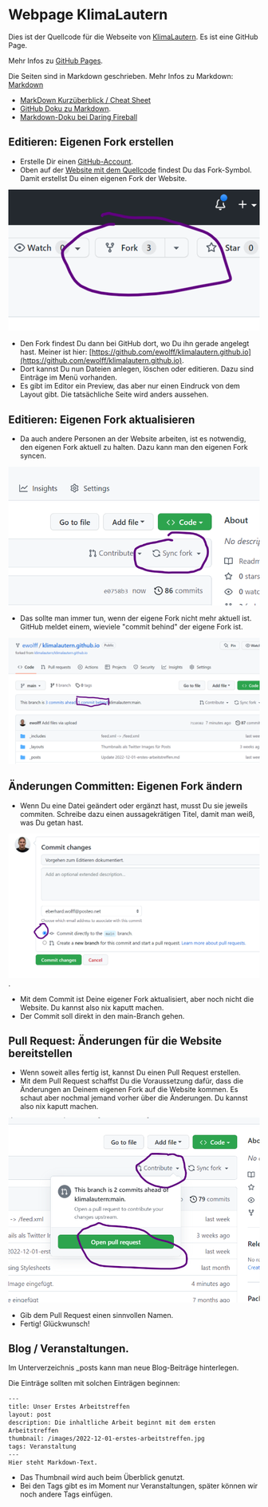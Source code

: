 # Webpage KlimaLautern

Dies ist der Quellcode für die Webseite von [KlimaLautern](https://klimalautern.de/). Es ist eine GitHub Page.

Mehr Infos zu  [GitHub Pages](https://docs.github.com/de/pages/getting-started-with-github-pages/about-github-pages).

Die Seiten sind in Markdown geschrieben. Mehr Infos zu Markdown:
[Markdown](https://github.github.com/gfm/) 
* [MarkDown Kurzüberblick / Cheat Sheet](https://github.com/adam-p/markdown-here/wiki/Markdown-Cheatsheet)
* [GitHub Doku zu Markdown](https://github.github.com/gfm/).
* [Markdown-Doku bei Daring Fireball](https://daringfireball.net/projects/markdown/syntax)

## Editieren: Eigenen Fork erstellen

- Erstelle Dir einen [GitHub-Account](https://github.com/join).
- Oben auf der [Website mit dem Quellcode](https://github.com/klimalautern/klimalautern.github.io) findest Du das Fork-Symbol. Damit erstellst Du einen eigenen Fork der Website.

![Fork Icon](/images/fork.png) 

- Den Fork findest Du dann bei GitHub dort, wo Du ihn gerade angelegt hast. Meiner ist hier: [https://github.com/ewolff/klimalautern.github.io](https://github.com/ewolff/klimalautern.github.io).
- Dort kannst Du nun Dateien anlegen, löschen oder editieren. Dazu sind Einträge im Menü vorhanden.
- Es gibt im Editor ein Preview, das aber nur einen Eindruck von dem Layout gibt. Die tatsächliche Seite wird anders aussehen.

## Editieren: Eigenen Fork aktualisieren

- Da auch andere Personen an der Website arbeiten, ist es notwendig, den eigenen Fork aktuell zu halten. Dazu kann man den eigenen Fork syncen.
 
![Fork Syncen](/images/syncfork.png)

- Das sollte man immer tun, wenn der eigene Fork nicht mehr aktuell ist. GitHub meldet einem, wieviele "commit behind" der eigene Fork ist.

![Commit Behind](/images/commitbehind.png)

## Änderungen Committen: Eigenen Fork ändern

- Wenn Du eine Datei geändert oder ergänzt hast, musst Du sie jeweils commiten. Schreibe dazu einen aussagekrätigen Titel, damit man weiß, was Du getan hast.
 
![Commit Nachricht](/images/commit.png).

- Mit dem Commit ist Deine eigener Fork aktualisiert, aber noch nicht die Website. Du kannst also nix kaputt machen.
- Der Commit soll direkt in den main-Branch gehen.

## Pull Request: Änderungen für die Website bereitstellen 

- Wenn soweit alles fertig ist, kannst Du einen Pull Request erstellen.
- Mit dem Pull Request schaffst Du die Voraussetzung dafür, dass die Änderungen an Deinem eigenen Fork auf die Website kommen. Es schaut aber nochmal jemand vorher über die Änderungen. Du kannst also nix kaputt machen.

![Pull Request erstellen](/images/pullrequest.png)

- Gib dem Pull Request einen sinnvollen Namen.
- Fertig! Glückwunsch!

## Blog / Veranstaltungen.

Im Unterverzeichnis _posts kann man neue Blog-Beiträge hinterlegen.

Die Einträge sollten mit solchen Einträgen beginnen:
```
---
title: Unser Erstes Arbeitstreffen
layout: post
description: Die inhaltliche Arbeit beginnt mit dem ersten Arbeitstreffen
thumbnail: /images/2022-12-01-erstes-arbeitstreffen.jpg
tags: Veranstaltung
---
Hier steht Markdown-Text.
```

- Das Thumbnail wird auch beim Überblick genutzt.
- Bei den Tags gibt es im Moment nur Veranstaltungen, später können wir noch andere Tags einfügen.



